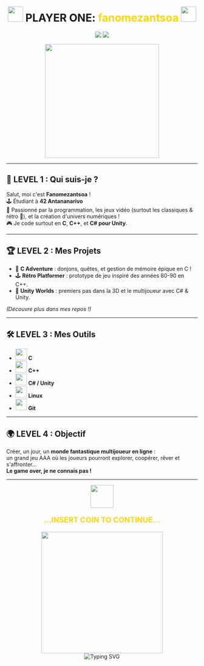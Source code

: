 <h1 align="center">
  <img src="https://media.giphy.com/media/hV2QW5pQj0F7q/giphy.gif" width="40">
  PLAYER ONE: <span style="color:#FFD700;">fanomezantsoa</span>
  <img src="https://media.giphy.com/media/hV2QW5pQj0F7q/giphy.gif" width="40">
</h1>

<p align="center">
  <img src="https://img.shields.io/badge/42-Antananarivo-000000?style=for-the-badge&logo=42&logoColor=white" />
  <a href="mailto:r.fanomezantsoa24@gmail.com"><img src="https://img.shields.io/badge/email-r.fanomezantsoa24@gmail.com-yellow?style=for-the-badge&logo=gmail&logoColor=white" /></a>
</p>

<p align="center">
  <img src="https://raw.githubusercontent.com/gauravghongde/pacman-animation/master/pacman.gif" width="300">
</p>

---

## 👾 LEVEL 1 : Qui suis-je ?

Salut, moi c'est **Fanomezantsoa** !  
🕹️ Étudiant à <b>42 Antananarivo</b>  
💾 Passionné par la programmation, les jeux vidéo (surtout les classiques & rétro 👾), et la création d'univers numériques !  
🎮 Je code surtout en **C**, **C++**, et **C# pour Unity**.

---

## 🏆 LEVEL 2 : Mes Projets

- 🎯 **C Adventure** : donjons, quêtes, et gestion de mémoire épique en C !
- 🕹️ **Rétro Platformer** : prototype de jeu inspiré des années 80-90 en C++.
- 🚀 **Unity Worlds** : premiers pas dans la 3D et le multijoueur avec C# & Unity.

*(Découvre plus dans mes repos !)*

---

## 🛠️ LEVEL 3 : Mes Outils

- <img src="https://cdn.jsdelivr.net/gh/devicons/devicon/icons/c/c-original.svg" width="30"/> **C**
- <img src="https://cdn.jsdelivr.net/gh/devicons/devicon/icons/cplusplus/cplusplus-original.svg" width="30"/> **C++**
- <img src="https://cdn.jsdelivr.net/gh/devicons/devicon/icons/csharp/csharp-original.svg" width="30"/> **C# / Unity**
- <img src="https://cdn.jsdelivr.net/gh/devicons/devicon/icons/linux/linux-original.svg" width="30"/> **Linux**
- <img src="https://cdn.jsdelivr.net/gh/devicons/devicon/icons/git/git-original.svg" width="30"/> **Git**

---

## 🌍 LEVEL 4 : Objectif

Créer, un jour, un **monde fantastique multijoueur en ligne** :  
un grand jeu AAA où les joueurs pourront explorer, coopérer, rêver et s'affronter...  
**Le game over, je ne connais pas !**

---

<p align="center">
  <img src="https://media.giphy.com/media/26ufdipQqU2lhNA4g/giphy.gif" height="60">
</p>
<p align="center" style="font-weight:bold; font-size:1.4em;">
  <span style="color:#FFD700;">...INSERT COIN TO CONTINUE...</span>
</p>

<p align="center">
  <img src="https://raw.githubusercontent.com/gauravghongde/pacman-animation/master/pacman.gif" width="320"> <br>
  <img src="https://readme-typing-svg.demolab.com?font=Fira+Code&pause=1000&color=FFD700&center=true&vCenter=true&width=435&lines=fanomezantsoa03+is+eating+bugs+and+dots..." alt="Typing SVG" />
</p>

